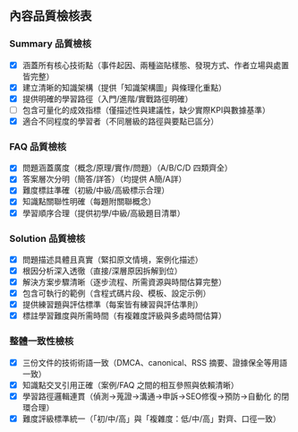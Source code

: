 ## 內容品質檢核表

### Summary 品質檢核
- [x] 涵蓋所有核心技術點（事件起因、兩種盜貼樣態、發現方式、作者立場與處置皆完整）
- [x] 建立清晰的知識架構（提供「知識架構圖」與條理化重點）
- [x] 提供明確的學習路徑（入門/進階/實戰路徑明確）
- [ ] 包含可量化的成效指標（僅描述性與建議性，缺少實際KPI與數據基準）
- [x] 適合不同程度的學習者（不同層級的路徑與要點已區分）

### FAQ 品質檢核
- [x] 問題涵蓋廣度（概念/原理/實作/問題）（A/B/C/D 四類齊全）
- [x] 答案層次分明（簡答/詳答）（均提供 A簡/A詳）
- [x] 難度標註準確（初級/中級/高級標示合理）
- [x] 知識點關聯性明確（每題附關聯概念）
- [x] 學習順序合理（提供初學/中級/高級題目清單）

### Solution 品質檢核
- [x] 問題描述具體且真實（緊扣原文情境，案例化描述）
- [x] 根因分析深入透徹（直接/深層原因拆解到位）
- [x] 解決方案步驟清晰（逐步流程、所需資源與時間估算完整）
- [x] 包含可執行的範例（含程式碼片段、模板、設定示例）
- [x] 提供練習題與評估標準（每案皆有練習與評估準則）
- [x] 標註學習難度與所需時間（有複雜度評級與多處時間估算）

### 整體一致性檢核
- [x] 三份文件的技術術語一致（DMCA、canonical、RSS 摘要、證據保全等用語一致）
- [x] 知識點交叉引用正確（案例/FAQ 之間的相互參照與依賴清晰）
- [x] 學習路徑邏輯連貫（偵測→蒐證→溝通→申訴→SEO修復→預防→自動化 的閉環合理）
- [x] 難度評級標準統一（「初/中/高」與「複雜度：低/中/高」對齊、口徑一致）